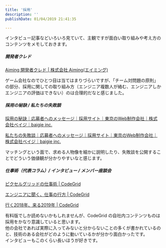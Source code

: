 ```yaml
---
title: '採用'
description: ''
publishDate: 01/04/2019 21:41:35

---
```

<p>インタビュー記事などいろいろ見ていて、主観ですが面白い取り組みや考え方のコンテンツをメモしておきます。</p>

<h5>開発者クレド</h5>

<p><a href="https://aiming-inc.com/ja/developer-credo/">Aiming &#x958B;&#x767A;&#x8005;&#x30AF;&#x30EC;&#x30C9; | &#x682A;&#x5F0F;&#x4F1A;&#x793E; Aiming(&#x30A8;&#x30A4;&#x30DF;&#x30F3;&#x30B0;)</a></p>

<p>ゲーム会社なのでひとつ目は当てはまりづらいですが、「チーム対問題の原則」の部分、採用に関しての取り組み方（エンジニア複数人が絡む、エンジニアしかエンジニアの評価はできない）のは合理的だなと感じました。</p>

<h5>採用の秘訣 / 私たちの失敗談</h5>

<p><a href="https://baigie.me/job/message/tips/">&#x63A1;&#x7528;&#x306E;&#x79D8;&#x8A23;&#xFF5C;&#x5FDC;&#x52DF;&#x8005;&#x3078;&#x306E;&#x30E1;&#x30C3;&#x30BB;&#x30FC;&#x30B8;&#xFF5C;&#x63A1;&#x7528;&#x30B5;&#x30A4;&#x30C8;&#xFF5C;&#x6771;&#x4EAC;&#x306E;Web&#x5236;&#x4F5C;&#x4F1A;&#x793E;&#xFF5C;&#x682A;&#x5F0F;&#x4F1A;&#x793E;&#x30D9;&#x30A4;&#x30B8;&#xFF5C;baigie inc.</a></p>

<p><a href="https://baigie.me/job/message/mistake/">&#x79C1;&#x305F;&#x3061;&#x306E;&#x5931;&#x6557;&#x8AC7;&#xFF5C;&#x5FDC;&#x52DF;&#x8005;&#x3078;&#x306E;&#x30E1;&#x30C3;&#x30BB;&#x30FC;&#x30B8;&#xFF5C;&#x63A1;&#x7528;&#x30B5;&#x30A4;&#x30C8;&#xFF5C;&#x6771;&#x4EAC;&#x306E;Web&#x5236;&#x4F5C;&#x4F1A;&#x793E;&#xFF5C;&#x682A;&#x5F0F;&#x4F1A;&#x793E;&#x30D9;&#x30A4;&#x30B8;&#xFF5C;baigie inc.</a></p>

<p>マッチングという面で、求める人物像を細かに説明したり、失敗談を公開することでどういう価値観が分かりやすいなと感じます。</p>

<h5>仕事術（代表コラム）/ インタビュー / メンバー座談会</h5>

<p><a href="https://app.codegrid.net/series/pix-works/">&#x30D4;&#x30AF;&#x30BB;&#x30EB;&#x30B0;&#x30EA;&#x30C3;&#x30C9;&#x306E;&#x4ED5;&#x4E8B;&#x8853; | CodeGrid</a></p>

<p><a href="https://app.codegrid.net/series/future-works/">&#x30A8;&#x30F3;&#x30B8;&#x30CB;&#x30A2;&#x306B;&#x805E;&#x304F;&#x3001;&#x4ED5;&#x4E8B;&#x306E;&#x884C;&#x65B9; | CodeGrid</a></p>

<p><a href="https://app.codegrid.net/series/2018-round-up/">&#x884C;&#x304F;2018&#x5E74;&#x3001;&#x6765;&#x308B;2019&#x5E74; | CodeGrid</a></p>

<p>有料版でしか読めないかもしれませんが、CodeGrid の自社内コンテンツものは採用をかなり意識していると思います。<br/>
他の会社であれば実際に入ってみないと分からないことの多くが書かれているのと、技術のある会社がどのように動いているかが分かり面白かったです。<br/>
インタビューもこのくらい長いほうが好きです。</p>

